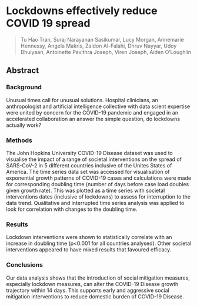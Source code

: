 # Lockdowns effectively reduce COVID 19 spread
>Tu Hao Tran, Suraj Narayanan Sasikumar, Lucy Morgan, Annemarie Hennessy, Angela Makris, Zaidon Al-Falahi, Dhruv Nayyar, Udoy Bhuiyaan, Antoinette Pavithra Joseph, Viren Joseph, Aiden O’Loughlin

## Abstract
### Background
Unusual times call for unusual solutions. Hospital clinicians, an anthropologist and artificial intelligence collective with data scient expertise were united by concern for the COVID-19 pandemic and engaged in an accelerated collaboration an answer the simple question, do lockdowns actually work?

### Methods
The John Hopkins University COVID-19 Disease dataset was used to visualise the impact of a range of societal interventions on the spread of SARS-CoV-2 in 5 different countries inclusive of the Unites States of America. The time series data set was accessed for visualisation of exponential growth patterns of COVID-19 cases and calculations were made for corresponding doubling time (number of days before case load doubles given growth rate). This was plotted as a time series with societal interventions dates (inclusive of lockdowns) to assess for interruption to the data trend. Qualitative and interrupted time series analysis was applied to look for correlation with changes to the doubling time.

### Results
Lockdown interventions were shown to statistically correlate with an increase in doubling time (p<0.001 for all countries analysed). Other societal interventions appeared to have mixed results that favoured efficacy.

### Conclusions
Our data analysis shows that the introduction of social mitigation measures, especially lockdown measures, can alter the COVID-19 Disease growth trajectory within 14 days. This supports early and aggressive social mitigation interventions to reduce domestic burden of COVID-19 Disease.